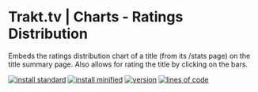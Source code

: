 # Trakt.tv | Charts - Ratings Distribution
Embeds the ratings distribution chart of a title (from its /stats page) on the title summary page. Also allows for rating the title by clicking on the bars.

[![install standard](https://img.shields.io/badge/install-standard-006400)](https://raw.githubusercontent.com/Fenn3c401/Trakt.tv-Userscript-Collection/main/userscripts/dist/pmdf6nr9.user.js) [![install minified](https://img.shields.io/badge/install-minified-64962a)](https://raw.githubusercontent.com/Fenn3c401/Trakt.tv-Userscript-Collection/main/userscripts/dist/pmdf6nr9.min.user.js) [![version](https://img.shields.io/badge/version-1.0.2-blue)](../../../../commits/main/userscripts/dist/pmdf6nr9.user.js) [![lines of code](https://img.shields.io/badge/loc-219-orange)](../../userscripts/dist/pmdf6nr9.user.js)

